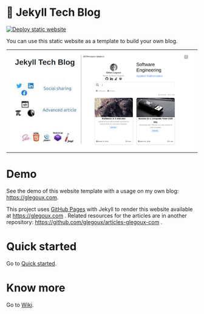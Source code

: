 # 🧪 Jekyll Tech Blog

[![Deploy static website](https://github.com/glegoux/glegoux.github.io/workflows/Deploy%20static%20website/badge.svg)](https://github.com/glegoux/glegoux.github.io/actions?query=workflow%3A%22Deploy+static+website%22)

You can use this static website as a template to build your own blog.

<table>
  <tr>
    <td>
        <img src="https://github.com/glegoux/jekyll-tech-blog/blob/main/src/_core/static/img/meta/jekyll-tech-blog.png?raw=true"
             alt="Jekyll Tech Blog features" />
    </td>
  </tr>
</table>

# Demo

See the demo of this website template with a usage on my own blog: https://glegoux.com.

This project uses [GitHub Pages](https://pages.github.com/) with Jekyll to render this website available at https://glegoux.com .
Related resources for the articles are in another repository: https://github.com/glegoux/articles-glegoux-com .

# Quick started

Go to [Quick started](https://github.com/glegoux/glegoux.github.io/wiki/Quick-started).

# Know more

Go to [Wiki](https://github.com/glegoux/glegoux.github.io/wiki).
